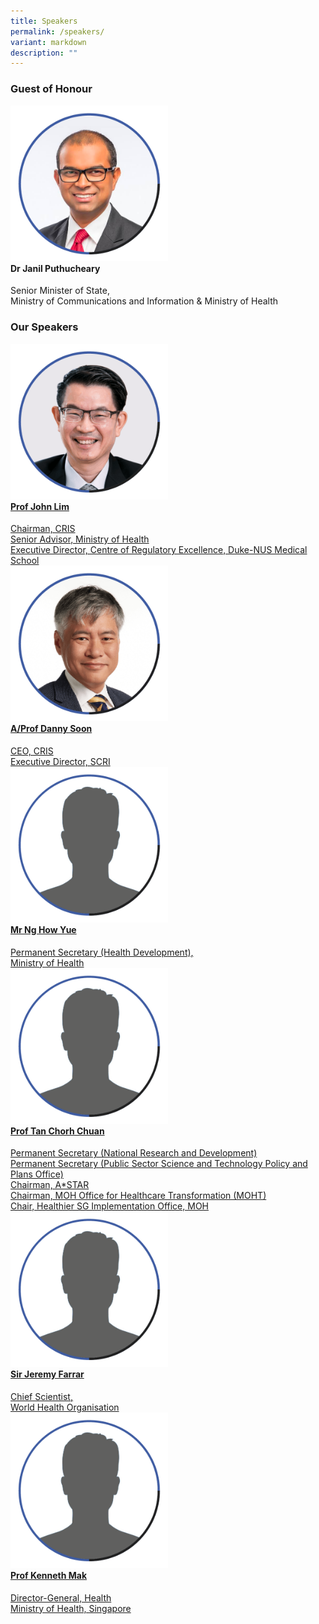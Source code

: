 ```yaml
---
title: Speakers
permalink: /speakers/
variant: markdown
description: ""
---
```

<div>
  <h3>Guest of Honour</h3>
</div>

<section class="bp-section font">
  <div class="bp-container is-fluid has-text-centered">
    <div class="row">
      <div class="col is-6 is-offset-3 speaker">
          <div class="speaker-image-wrapper">
            <img class="speaker-image img-fluid mb-3" src="/images/Speakers_Janil_Puthucheary.png" alt="">
          </div>
          <h4 class="speaker-name text-ellipsis">Dr Janil Puthucheary</h4>
          <div class="speaker-position text-ellipsis">Senior Minister of State,</div>
          <div class="speaker-company text-ellipsis">Ministry of Communications and Information &amp; Ministry of Health</div>
      </div>
		</div>
  </div>
</section>

<div>
  <h3>Our Speakers</h3>
</div>

<section class="bp-section font">
  <div class="bp-container is-fluid has-text-centered">
    <div class="row">
      <div class="col is-6">
        <a class="speaker" href="/john-lim">
          <div class="speaker-image-wrapper">
            <img class="speaker-image img-fluid mb-3" src="/images/Speakers_John_Lim.png" alt="">
          </div>
          <h4 class="speaker-name text-ellipsis">Prof John Lim</h4>
          <div class="speaker-position text-ellipsis">Chairman, CRIS</div>
          <div class="speaker-company text-ellipsis">Senior Advisor, Ministry of Health</div>
					<div class="speaker-company text-ellipsis">Executive Director, Centre of Regulatory Excellence, Duke-NUS Medical School</div>
        </a>
      </div>
      <div class="col is-6">
        <a class="speaker" href="/danny-soon">
          <div class="speaker-image-wrapper">
            <img class="speaker-image img-fluid mb-3" src="/images/Speakers_Danny_Soon.png" alt="">
          </div>
          <h4 class="speaker-name text-ellipsis">A/Prof Danny Soon</h4>
          <div class="speaker-position text-ellipsis">CEO, CRIS</div>
          <div class="speaker-company text-ellipsis">Executive Director, SCRI</div>
        </a>
      </div>
		</div>
		<div class="row">
      <div class="col is-6">
        <a class="speaker" href="/john-appleseed">
          <div class="speaker-image-wrapper">
            <img class="speaker-image img-fluid mb-3" src="/images/Speakers_Blank.png" alt="">
          </div>
          <h4 class="speaker-name text-ellipsis">Mr Ng How Yue</h4>
          <div class="speaker-position text-ellipsis">Permanent Secretary (Health Development), </div>
          <div class="speaker-company text-ellipsis">Ministry of Health</div>
        </a>
      </div>
      <div class="col is-6">
        <a class="speaker" href="/john-appleseed">
          <div class="speaker-image-wrapper">
            <img class="speaker-image img-fluid mb-3" src="/images/Speakers_Blank.png" alt="">
          </div>
          <h4 class="speaker-name text-ellipsis">Prof Tan Chorh Chuan</h4>
          <div class="speaker-position text-ellipsis">Permanent Secretary (National Research and Development)</div>
          <div class="speaker-company text-ellipsis">Permanent Secretary (Public Sector Science and Technology Policy and Plans Office)</div>
					          <div class="speaker-company text-ellipsis">Chairman, A*STAR</div>
					          <div class="speaker-company text-ellipsis">Chairman, MOH Office for Healthcare Transformation (MOHT)</div>
										<div class="speaker-company text-ellipsis">Chair, Healthier SG Implementation Office, MOH</div>
        </a>
      </div>
    </div>
    <div class="row">
      <div class="col 6">
        <a class="speaker" href="/john-appleseed">
          <div class="speaker-image-wrapper">
            <img class="speaker-image img-fluid mb-3" src="/images/Speakers_Blank.png" alt="">
          </div>
          <h4 class="speaker-name text-ellipsis">
Sir Jeremy Farrar</h4>
          <div class="speaker-position text-ellipsis">Chief Scientist,</div>
          <div class="speaker-company text-ellipsis">World Health Organisation</div>
        </a>
      </div>
      <div class="col is-6">
        <a class="speaker" href="/john-appleseed">
          <div class="speaker-image-wrapper">
            <img class="speaker-image img-fluid mb-3" src="/images/Speakers_Blank.png" alt="">
          </div>
          <h4 class="speaker-name text-ellipsis">Prof Kenneth Mak</h4>
          <div class="speaker-position text-ellipsis">Director-General, Health</div>
          <div class="speaker-company text-ellipsis">Ministry of Health, Singapore</div>
        </a>
      </div>
    </div>
  </div>
</section>
<style type="text/css">
	.content .speaker {	text-decoration: none; }
	.speaker .speaker-name { margin-top: 0px;	}
	.speaker .speaker-image { width: 50%; }
</style>